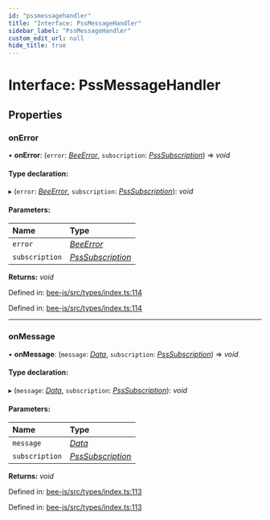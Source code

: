 ```yaml
---
id: "pssmessagehandler"
title: "Interface: PssMessageHandler"
sidebar_label: "PssMessageHandler"
custom_edit_url: null
hide_title: true
---
```


# Interface: PssMessageHandler

## Properties

### onError

• **onError**: (`error`: [*BeeError*](../classes/beeerror.md), `subscription`: [*PssSubscription*](psssubscription.md)) =\> *void*

#### Type declaration:

▸ (`error`: [*BeeError*](../classes/beeerror.md), `subscription`: [*PssSubscription*](psssubscription.md)): *void*

#### Parameters:

Name | Type |
:------ | :------ |
`error` | [*BeeError*](../classes/beeerror.md) |
`subscription` | [*PssSubscription*](psssubscription.md) |

**Returns:** *void*

Defined in: [bee-js/src/types/index.ts:114](https://github.com/ethersphere/bee-js/blob/8087a81/src/types/index.ts#L114)

Defined in: [bee-js/src/types/index.ts:114](https://github.com/ethersphere/bee-js/blob/8087a81/src/types/index.ts#L114)

___

### onMessage

• **onMessage**: (`message`: [*Data*](data.md), `subscription`: [*PssSubscription*](psssubscription.md)) =\> *void*

#### Type declaration:

▸ (`message`: [*Data*](data.md), `subscription`: [*PssSubscription*](psssubscription.md)): *void*

#### Parameters:

Name | Type |
:------ | :------ |
`message` | [*Data*](data.md) |
`subscription` | [*PssSubscription*](psssubscription.md) |

**Returns:** *void*

Defined in: [bee-js/src/types/index.ts:113](https://github.com/ethersphere/bee-js/blob/8087a81/src/types/index.ts#L113)

Defined in: [bee-js/src/types/index.ts:113](https://github.com/ethersphere/bee-js/blob/8087a81/src/types/index.ts#L113)
